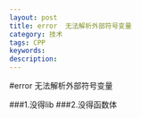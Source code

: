 ```yaml
---
layout: post
title: error  无法解析外部符号变量
category: 技术
tags: CPP
keywords: 
description: 
---
```


#error  无法解析外部符号变量

###1.没得lib
###2.没得函数体